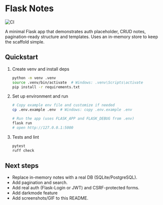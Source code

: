 # Flask Notes

![CI](https://github.com/MaxEmdeWorks/flask-notes/actions/workflows/ci.yml/badge.svg)

A minimal Flask app that demonstrates auth placeholder, CRUD notes, pagination-ready structure and templates. Uses an in-memory store to keep the scaffold simple.

## Quickstart
1. Create venv and install deps
   ```bash
   python -m venv .venv
   source .venv/bin/activate  # Windows: .venv\Scripts\activate
   pip install -r requirements.txt
   ```

2. Set up environment and run
   ```bash
   # Copy example env file and customize if needed
   cp .env.example .env  # Windows: copy .env.example .env

   # Run the app (uses FLASK_APP and FLASK_DEBUG from .env)
   flask run
   # open http://127.0.0.1:5000
   ```

3. Tests and lint
   ```bash
   pytest
   ruff check
   ```

## Next steps
- Replace in-memory notes with a real DB (SQLite/PostgreSQL).
- Add pagination and search.
- Add real auth (Flask-Login or JWT) and CSRF-protected forms.
- Add darkmode feature
- Add screenshots/GIF to this README.

